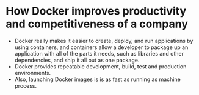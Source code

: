 # How Docker improves productivity and competitiveness of a company

* Docker really makes it easier to create, deploy, and run applications by using containers, and containers allow a developer to package up an application with all of the parts it needs, such as libraries and other dependencies, and ship it all out as one package. 
* Docker provides repeatable development, build, test and production environments. 
* Also, launching Docker images is is as fast as running as machine process.
   
